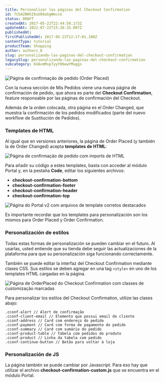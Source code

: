 ```yaml
---
title: Personalizar las páginas del Checkout Confirmation
id: 7CbAZNHGI8uUO8aSgWmcsS
status: DRAFT
createdAt: 2017-05-22T22:44:50.173Z
updatedAt: 2022-07-22T15:26:35.097Z
publishedAt: 
firstPublishedAt: 2017-05-23T12:17:01.180Z
contentType: tutorial
productTeam: Shopping
author: authors_6
slug: personalizando-las-paginas-del-checkout-confirmation
legacySlug: personalizando-las-paginas-del-checkout-confirmation
subcategory: 6XAvmMxp7yyY06ewYMuggs
---
```


![Página de confirmação de pedido (Order Placed)](//images.contentful.com/alneenqid6w5/n7VvdVmseGQyGwCEQAIiW/90bd066111747fe05d722e6fad172d14/cconf-hml1.png) 

Con la nueva sección de Mis Pedidos viene una nueva página de confirmación de pedido, que ahora es parte del **Checkout Confirmation**, feature responsable por las páginas de confirmación del Checkout.

Además de la orden colocada, otra página es el Order Changed, que muestra la confirmación de los pedidos modificados (parte del nuevo workflow de Sustitución de Pedidos).

### Templates de HTML

Al igual que en versiones anteriores, la página de Order Placed (y también la de Order Changed) acepta **templates de HTML**:

![Página de confirmação de pedido com imports de HTML](//images.contentful.com/alneenqid6w5/2HXuJJE5yMCUIaeCMoOOa8/1e947bf46ec9202214867219ba36677a/cconf-html-2.png)
 
Para añadir su código a estes templates, basta con acceder al módulo Portal y, en la pestaña **Code**, editar los siguientes archivos:

- **checkout-confirmation-bottom**
- **checkout-confirmation-footer**
- **checkout-confirmation-header**
- **checkout-confirmation-top**

![Página do Portal v2 com arquivos de template corretos destacados](//images.contentful.com/alneenqid6w5/5jGk1WbMqkkggyAog66iAs/c1162190ef431b8c96462fb34355aa98/cconf-html3.png)

Es importante recordar que los templates para personalización son los mismos para Order Placed y Order Confirmation.

### Personalización de estilos

<div class="alert alert-warning">Todas estas formas de personalización se pueden cambiar en el futuro. Al usarlas, usted entiende que su tienda debe seguir las actualizaciones de la plataforma para que su personalización siga funcionando correctamente.</div>

También se puede editar la interfaz del Checkout Confirmation mediante clases CSS. Sus estilos se deben agregar en una tag `<style>` en uno de los templates HTML cargadas en la página.

![Página de OrderPlaced do Checkout Confirmation com classes de customização marcadas](//images.contentful.com/alneenqid6w5/OgLXDC0eyaOc4iKGmSkgS/a698e4da05726f33659d0ea88d0b1278/cconf-doc-2.png)

Para personalizar los estilos del Checkout Confirmation, utilize las clases abajo:

```
.cconf-alert // Alert de confirmação
.cconf-client-email // Elemento que possui email do cliente
.cconf-address // Card com endereço do pedido
.cconf-payment // Card com forma de pagamento do pedido
.cconf-summary // Card com sumário do pedido
.cconf-product-table // Tabela com pedidos do produto
.cconf-product // Linha da tabela com pedido
.cconf-continue-button // Botão para voltar à loja
```

### Personalización de JS

La página también se puede cambiar por Javascript. Para eso hay que utilizar el archivo **checkout-confirmation-custom.js** que se encuentra en el módulo Portal.
